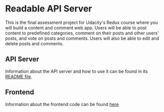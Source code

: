 # Readable API Server

This is the final assessment project for Udacity's Redux course where you will build a content and comment web app. Users will be able to post content to predefined categories, comment on their posts and other users' posts, and vote on posts and comments. Users will also be able to edit and delete posts and comments.

## API Server

Information about the API server and how to use it can be found in its [README file](api-server/README.md).

## Frontend

Information about the frontend code can be found [here](frontend)